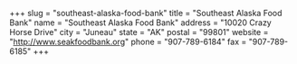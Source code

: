 +++
slug = "southeast-alaska-food-bank"
title = "Southeast Alaska Food Bank"
name = "Southeast Alaska Food Bank"
address = "10020 Crazy Horse Drive"
city = "Juneau"
state = "AK"
postal = "99801"
website = "http://www.seakfoodbank.org"
phone = "907-789-6184"
fax = "907-789-6185"
+++
